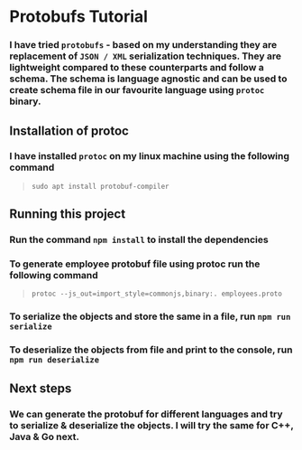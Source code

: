# Protobufs Tutorial
### I have tried `protobufs` - based on my understanding they are replacement of `JSON / XML` serialization techniques. They are lightweight compared to these counterparts and follow a schema. The schema is language agnostic and can be used to create schema file in our favourite language using `protoc` binary.

## Installation of protoc
### I have installed `protoc` on my linux machine using the following command

>`sudo apt install protobuf-compiler`

## Running this project
### Run the command `npm install` to install the dependencies
### To generate employee protobuf file using protoc run the following command

>`protoc --js_out=import_style=commonjs,binary:. employees.proto`

### To serialize the objects and store the same in a file, run `npm run serialize`
### To deserialize the objects from file and print to the console, run `npm run deserialize`

## Next steps
### We can generate the protobuf for different languages and try to serialize & deserialize the objects. I will try the same for C++, Java & Go next.